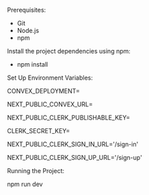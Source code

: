 Prerequisites:
- Git
- Node.js
- npm 

Install the project dependencies using npm:
- npm install

Set Up Environment Variables:

  CONVEX_DEPLOYMENT=

  NEXT_PUBLIC_CONVEX_URL=

  NEXT_PUBLIC_CLERK_PUBLISHABLE_KEY=

  CLERK_SECRET_KEY=

  NEXT_PUBLIC_CLERK_SIGN_IN_URL='/sign-in'

  NEXT_PUBLIC_CLERK_SIGN_UP_URL='/sign-up'






Running the Project:

npm run dev
